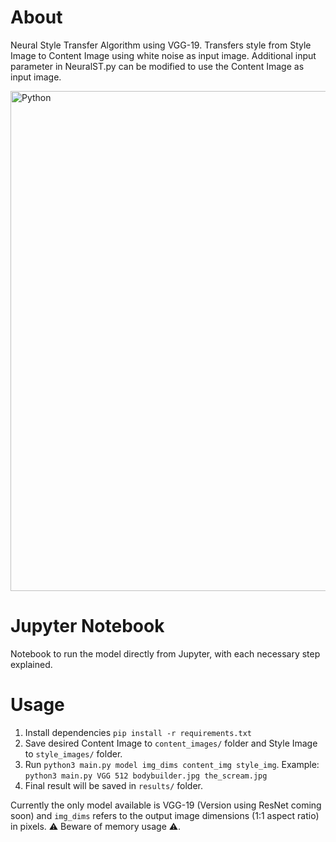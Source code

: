 # About
Neural Style Transfer Algorithm using VGG-19.
Transfers style from Style Image to Content Image using white noise as input image. Additional input parameter in NeuralST.py can be modified to use the Content Image as input image.

<img align="middle" alt="Python" width="800px" src="NSTchart.svg" />

# Jupyter Notebook
Notebook to run the model directly from Jupyter, with each necessary step explained.

# Usage
1. Install dependencies `pip install -r requirements.txt`
2. Save desired Content Image to `content_images/` folder and Style Image to `style_images/` folder. 
3. Run `python3 main.py model img_dims content_img style_img`. Example: `python3 main.py VGG 512 bodybuilder.jpg the_scream.jpg`
4. Final result will be saved in `results/` folder.

Currently the only model available is VGG-19 (Version using ResNet coming soon) and `img_dims` refers to the output image dimensions (1:1 aspect ratio) in pixels. 
⚠️ Beware of memory usage ⚠️.

